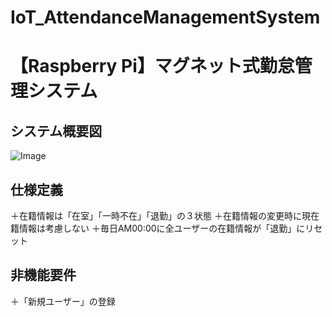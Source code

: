 # IoT_AttendanceManagementSystem
# 【Raspberry Pi】マグネット式勤怠管理システム

## システム概要図
![Image](https://github.com/user-attachments/assets/9d07bb15-075e-468a-99be-4524f827bc21)

## 仕様定義
＋在籍情報は「在室」「一時不在」「退勤」の３状態
＋在籍情報の変更時に現在籍情報は考慮しない
＋毎日AM00:00に全ユーザーの在籍情報が「退勤」にリセット

## 非機能要件
＋「新規ユーザー」の登録
